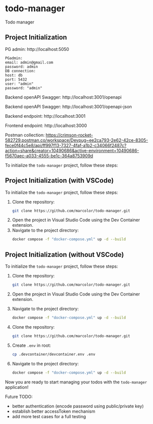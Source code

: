 # todo-manager
Todo manager
## Project Initialization

PG admin: http://localhost:5050
```
PGadmin:
email: admin@gmail.com
password: admin
DB connection:
host: db
port: 5432
user: "admin"
password: "admin"
```
Backend openAPI Swagger: http://localhost:3001/openapi

Backend openAPI Swagger: http://localhost:3001/openapi-json

Backend endpoint: http://localhost:3001

Frontend endpoint: http://localhost:3000

Postman collection: https://crimson-rocket-582729.postman.co/workspace/Devpug~ee2ca793-2e62-42ce-8305-fece0f44c5e8/api/ff997f13-7327-4faf-a1b2-c34066f2487c?action=share&creator=10490686&active-environment=10490686-f5670aec-a033-4555-be1c-364a8753909d

To initialize the `todo-manager` project, follow these steps:
## Project Initialization (with VSCode)
To initialize the `todo-manager` project, follow these steps:
1. Clone the repository:
    ```bash
    git clone https://github.com/marcolor/todo-manager.git
    ```
2. Open the project in Visual Studio Code using the Dev Container extension.
3. Navigate to the project directory:
    ```bash
    docker compose -f "docker-compose.yml" up -d --build
    ```

## Project Initialization (without VSCode)
To initialize the `todo-manager` project, follow these steps:
1. Clone the repository:
    ```bash
    git clone https://github.com/marcolor/todo-manager.git
    ```
2. Open the project in Visual Studio Code using the Dev Container extension.
3. Navigate to the project directory:
    ```bash
    docker compose -f "docker-compose.yml" up -d --build
    ```


1. Clone the repository:
    ```bash
    git clone https://github.com/marcolor/todo-manager.git
    ```

2. Create `.env` in root:
    ```bash
    cp .devcontainer/devcontainer.env .env
    ```

3. Navigate to the project directory:
    ```bash
    docker compose -f "docker-compose.yml" up -d --build
    ```

Now you are ready to start managing your todos with the `todo-manager` application!


Future TODO:
- better authentication (encode password using public/private key)
- establish better accessToken mechanism
- add more test cases for a full testing
